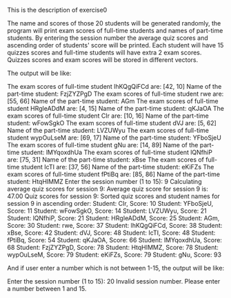 This is the description of exercise0

The name and scores of those 20 students will be generated randomly, the program will print exam scores of full-time students and names of part-time students.
By entering the session number the average quiz scores and ascending order of students' score will be printed.
Each student will have 15 quizzes scores and full-time students will have extra 2 exam scores. Quizzes scores and exam scores will be stored in different vectors.

The output will be like:

The exam scores of full-time student lhKQgQiFCd are: [42, 10]
Name of the part-time student: FzjZYZPgD
The exam scores of full-time student rwe are: [55, 66]
Name of the part-time student: AGm
The exam scores of full-time student HRgIeADdM are: [4, 15]
Name of the part-time student: qKJaOA
The exam scores of full-time student CIr are: [10, 16]
Name of the part-time student: wFowSgkO
The exam scores of full-time student dVJ are: [5, 62]
Name of the part-time student: LVZUWyu
The exam scores of full-time student wypOuLseM are: [69, 17]
Name of the part-time student: YFboSjeU
The exam scores of full-time student gNu are: [14, 89]
Name of the part-time student: lMYqoxdhUa
The exam scores of full-time student lQNfhiP are: [75, 31]
Name of the part-time student: xBse
The exam scores of full-time student IcTI are: [37, 56]
Name of the part-time student: eKiFZs
The exam scores of full-time student fPtiBq are: [85, 86]
Name of the part-time student: HtqHIMMZ
Enter the session number (1 to 15): 
9
Calculating average quiz scores for session 9:
Average quiz score for session 9 is: 47.00
Quiz scores for session 9:
Sorted quiz scores and student names for session 9 in ascending order:
Student: CIr, Score: 10
Student: YFboSjeU, Score: 11
Student: wFowSgkO, Score: 14
Student: LVZUWyu, Score: 21
Student: lQNfhiP, Score: 21
Student: HRgIeADdM, Score: 25
Student: AGm, Score: 30
Student: rwe, Score: 37
Student: lhKQgQiFCd, Score: 38
Student: xBse, Score: 42
Student: dVJ, Score: 48
Student: IcTI, Score: 48
Student: fPtiBq, Score: 54
Student: qKJaOA, Score: 66
Student: lMYqoxdhUa, Score: 68
Student: FzjZYZPgD, Score: 78
Student: HtqHIMMZ, Score: 78
Student: wypOuLseM, Score: 79
Student: eKiFZs, Score: 79
Student: gNu, Score: 93

And if user enter a number which is not between 1-15, the output will be like:

Enter the session number (1 to 15): 
20
Invalid session number. Please enter a number between 1 and 15.
